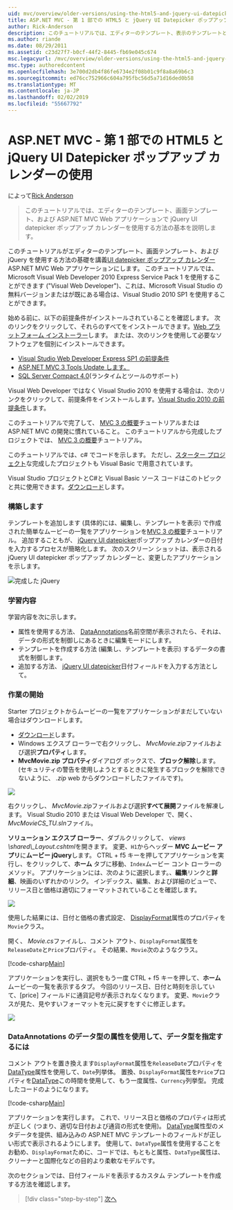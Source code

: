 ```yaml
---
uid: mvc/overview/older-versions/using-the-html5-and-jquery-ui-datepicker-popup-calendar-with-aspnet-mvc/using-the-html5-and-jquery-ui-datepicker-popup-calendar-with-aspnet-mvc-part-1
title: ASP.NET MVC - 第 1 部での HTML5 と jQuery UI Datepicker ポップアップ カレンダーの使用 |Microsoft Docs
author: Rick-Anderson
description: このチュートリアルでは、エディターのテンプレート、表示のテンプレートと、ASP.NET MV の jQuery UI datepicker ポップアップ カレンダーを操作する方法の基本を説明しています.
ms.author: riande
ms.date: 08/29/2011
ms.assetid: c23d27f7-b0cf-44f2-8445-fb69e045c674
msc.legacyurl: /mvc/overview/older-versions/using-the-html5-and-jquery-ui-datepicker-popup-calendar-with-aspnet-mvc/using-the-html5-and-jquery-ui-datepicker-popup-calendar-with-aspnet-mvc-part-1
msc.type: authoredcontent
ms.openlocfilehash: 3e700d2db4f86fe6734e2f08b01c9f8a8a69b6c3
ms.sourcegitcommit: ed76cc752966c604a795fbc56d5a71d16ded0b58
ms.translationtype: MT
ms.contentlocale: ja-JP
ms.lasthandoff: 02/02/2019
ms.locfileid: "55667792"
---
```

<a name="using-the-html5-and-jquery-ui-datepicker-popup-calendar-with-aspnet-mvc---part-1"></a>ASP.NET MVC - 第 1 部での HTML5 と jQuery UI Datepicker ポップアップ カレンダーの使用
====================
によって[Rick Anderson]((https://twitter.com/RickAndMSFT))

> このチュートリアルでは、エディターのテンプレート、画面テンプレート、および ASP.NET MVC Web アプリケーションで jQuery UI datepicker ポップアップ カレンダーを使用する方法の基本を説明します。


このチュートリアルがエディターのテンプレート、画面テンプレート、および jQuery を使用する方法の基礎を講義[UI datepicker ポップアップ カレンダー](http://plugins.jquery.com/project/datepicker) ASP.NET MVC Web アプリケーションにします。 このチュートリアルでは、Microsoft Visual Web Developer 2010 Express Service Pack 1 を使用することができます (&quot;Visual Web Developer&quot;)、これは、Microsoft Visual Studio の無料バージョンまたはが既にある場合は、Visual Studio 2010 SP1 を使用することができます。

始める前に、以下の前提条件がインストールされていることを確認します。 次のリンクをクリックして、それらのすべてをインストールできます。[Web プラットフォーム インストーラー](https://www.microsoft.com/web/gallery/install.aspx?appid=VWD2010SP1Pack)します。 または、次のリンクを使用して必要なソフトウェアを個別にインストールできます。

- [Visual Studio Web Developer Express SP1 の前提条件](https://www.microsoft.com/web/gallery/install.aspx?appid=VWD2010SP1Pack)
- [ASP.NET MVC 3 Tools Update します。](https://www.microsoft.com/web/gallery/install.aspx?appsxml=&amp;appid=MVC3)
- [SQL Server Compact 4.0](https://www.microsoft.com/web/gallery/install.aspx?appid=SQLCE;SQLCEVSTools_4_0)(ランタイムとツールのサポート)

Visual Web Developer ではなく Visual Studio 2010 を使用する場合は、次のリンクをクリックして、前提条件をインストールします。[Visual Studio 2010 の前提条件](https://www.microsoft.com/web/gallery/install.aspx?appsxml=&amp;appid=VS2010SP1Pack)します。

このチュートリアルで完了して、 [MVC 3 の概要](../getting-started-with-aspnet-mvc3/cs/intro-to-aspnet-mvc-3.md)チュートリアルまたは ASP.NET MVC の開発に慣れていること。 このチュートリアルから完成したプロジェクトでは、 [MVC 3 の概要](../getting-started-with-aspnet-mvc3/cs/intro-to-aspnet-mvc-3.md)チュートリアル。

このチュートリアルでは、c# でコードを示します。 ただし、[スターター プロジェクト](https://archive.msdn.microsoft.com/Project/Download/FileDownload.aspx?ProjectName=aspnetmvcsamples&amp;DownloadId=15800)な完成したプロジェクトも Visual Basic で用意されています。

Visual Studio プロジェクトとC#と Visual Basic ソース コードはこのトピックと共に使用できます。[ダウンロード](https://archive.msdn.microsoft.com/Project/Download/FileDownload.aspx?ProjectName=aspnetmvcsamples&amp;DownloadId=15800)します。

### <a name="what-youll-build"></a>構築します

テンプレートを追加します (具体的には、編集し、テンプレートを表示) で作成された簡単なムービーの一覧をアプリケーションを[MVC 3 の概要](../getting-started-with-aspnet-mvc3/cs/intro-to-aspnet-mvc-3.md)チュートリアル。 追加することもが、 [jQuery UI datepicker](http://jqueryui.com/demos/datepicker/)ポップアップ カレンダーの日付を入力するプロセスが簡略化します。 次のスクリーン ショットは、表示される jQuery UI datepicker ポップアップ カレンダーと、変更したアプリケーションを示します。

![完成した jQuery](using-the-html5-and-jquery-ui-datepicker-popup-calendar-with-aspnet-mvc-part-1/_static/image1.png)

### <a name="skills-youll-learn"></a>学習内容

学習内容を次に示します。

- 属性を使用する方法、 [DataAnnotations](https://msdn.microsoft.com/library/system.componentmodel.dataannotations.aspx)名前空間が表示されたら、それは、データの形式を制御しにあるときに編集モードにします。
- テンプレートを作成する方法 (編集し、テンプレートを表示) するデータの書式を制御します。
- 追加する方法、 [jQuery UI datepicker](http://jqueryui.com/demos/datepicker/)日付フィールドを入力する方法として。

### <a name="getting-started"></a>作業の開始

Starter プロジェクトからムービーの一覧をアプリケーションがまだしていない場合はダウンロードします。 

* [ダウンロード](https://code.msdn.microsoft.com/Introduction-to-MVC-3-10d1b098)します。
* Windows エクスプ ローラーで右クリックし、 *MvcMovie.zip*ファイルおよび選択**プロパティ**します。 
* **MvcMovie.zip プロパティ**ダイアログ ボックスで、**ブロック解除**します。 (セキュリティの警告を使用しようとするときに発生するブロックを解除できないように、 *.zip* web からダウンロードしたファイルです)。

![](using-the-html5-and-jquery-ui-datepicker-popup-calendar-with-aspnet-mvc-part-1/_static/image2.png)

右クリックし、 *MvcMovie.zip*ファイルおよび選択**すべて展開**ファイルを解凍します。 Visual Studio 2010 または Visual Web Developer で、開く、 *MvcMovieCS\_TU.sln*ファイル。

**ソリューション エクスプ ローラー**、ダブルクリックして、 *views \shared\\_Layout.cshtml*を開きます。 変更、`H1`からヘッダー **MVC ムービー アプリ**に**ムービー jQuery**します。 CTRL + f5 キーを押してアプリケーションを実行し、をクリックして、**ホーム** タブに移動、`Index`ムービー コント ローラーのメソッド。 アプリケーションには、次のように選択します。、**編集**リンクと**詳細**、映画のいずれかのリンク。 インデックス、編集、および詳細のビューで、リリース日と価格は適切にフォーマットされていることを確認します。

![](using-the-html5-and-jquery-ui-datepicker-popup-calendar-with-aspnet-mvc-part-1/_static/image3.png)

使用した結果には、日付と価格の書式設定、 [DisplayFormat](https://msdn.microsoft.com/library/system.componentmodel.dataannotations.displayformatattribute.aspx)属性のプロパティを`Movie`クラス。

開く、 *Movie.cs*ファイルし、コメント アウト、`DisplayFormat`属性を`ReleaseDate`と`Price`プロパティ。 その結果、`Movie`次のようなクラス。

[!code-csharp[Main](using-the-html5-and-jquery-ui-datepicker-popup-calendar-with-aspnet-mvc-part-1/samples/sample1.cs)]

アプリケーションを実行し、選択をもう一度 CTRL + f5 キーを押して、**ホーム**ムービーの一覧を表示するタブ。 今回のリリース日、日付と時刻を示していて、[price] フィールドに通貨記号が表示されなくなります。 変更、`Movie`クラスが見た、見やすいフォーマットを元に戻すをすぐに修正します。

![](using-the-html5-and-jquery-ui-datepicker-popup-calendar-with-aspnet-mvc-part-1/_static/image4.png)

### <a name="using-the-dataannotations-datatype-attribute-to-specify-the-data-type"></a>DataAnnotations のデータ型の属性を使用して、データ型を指定するには

コメント アウトを置き換えます`DisplayFormat`属性を`ReleaseDate`プロパティを[DataType](https://msdn.microsoft.com/library/system.componentmodel.dataannotations.datatype.aspx)属性を使用して、`Date`列挙体。 置換、`DisplayFormat`属性を`Price`プロパティを[DataType](https://msdn.microsoft.com/library/system.componentmodel.dataannotations.datatype.aspx)この時間を使用して、もう一度属性、`Currency`列挙型。 完成したコードのようになります。

[!code-csharp[Main](using-the-html5-and-jquery-ui-datepicker-popup-calendar-with-aspnet-mvc-part-1/samples/sample2.cs)]

アプリケーションを実行します。 これで、リリース日と価格のプロパティは形式が正しく (つまり、適切な日付および通貨の形式を使用)。 [DataType](https://msdn.microsoft.com/library/system.componentmodel.dataannotations.datatype.aspx)属性型のメタデータを提供、組み込みの ASP.NET MVC テンプレートのフィールドが正しい形式で表示されるようにします。 使用して、`DataType`属性を使用することをお勧め、`DisplayFormat`ために、コードでは、もともと属性、`DataType`属性は、クリーナーと国際化などの目的より柔軟なモデルです。

次のセクションでは、日付フィールドを表示するカスタム テンプレートを作成する方法を確認します。

> [!div class="step-by-step"]
> [次へ](using-the-html5-and-jquery-ui-datepicker-popup-calendar-with-aspnet-mvc-part-2.md)
